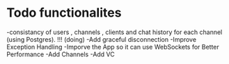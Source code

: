 # Todo functionalites

-consistancy of users , channels , clients and chat history for each channel (using Postgres). !!! (doing)
-Add graceful disconnection
-Improve Exception Handling
-Imporve the App so it can use WebSockets for Better Performance
-Add Channels
-Add VC
